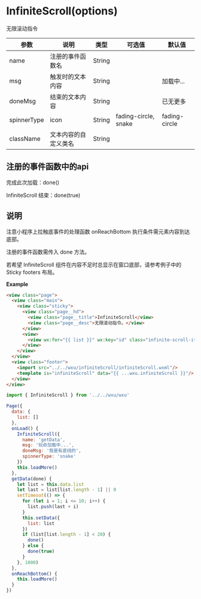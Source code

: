 <a name="infiniteScroll"></a>

# InfiniteScroll(options)
无限滚动指令

参数 | 说明 | 类型 | 可选值 | 默认值 
--- | --- | --- | --- | ---
name | 注册的事件函数名 | String |
msg | 触发时的文本内容 | String | | 加载中...
doneMsg | 结束的文本内容 | String | | 已无更多
spinnerType | icon | String | fading-circle, snake | fading-circle
className | 文本内容的自定义类名 | String


## 注册的事件函数中的api
完成此次加载：done()

InfiniteScroll 结束：done(true)


## 说明
注意小程序上拉触底事件的处理函数 onReachBottom 执行条件需元素内容到达底部。   

注册的事件函数需传入 done 方法。   

若希望 InfiniteScroll 组件在内容不足时总显示在窗口底部，请参考例子中的 Sticky footers 布局。


**Example**  

```html
<view class="page">
  <view class="main">
    <view class="sticky">
      <view class="page__hd">
        <view class="page__title">InfiniteScroll</view>
        <view class="page__desc">无限滚动指令。</view>
      </view>
      <view>
        <view wx:for="{{ list }}" wx:key="id" class="infinite-scroll-item">{{ item }}</view>
      </view>
    </view>
  </view>
  <view class="footer">
    <import src="../../wxu/infiniteScroll/infiniteScroll.wxml"/>
    <template is="infiniteScroll" data="{{ ...wxu.infiniteScroll }}"/>
  </view>
</view>
```

```js
import { InfiniteScroll } from '../../wxu/wxu'

Page({
  data: {
    list: []
  },
  onLoad() {
    InfiniteScroll({
      name: 'getData',
      msg: '玩命加载中...',
      doneMsg: '我是有底线的',
      spinnerType: 'snake'
    })
    this.loadMore()
  },
  getData(done) {
    let list = this.data.list
    let last = list[list.length - 1] || 0
    setTimeout(() => {
      for (let i = 1; i <= 10; i++) {
        list.push(last + i)
      }
      this.setData({
        list: list
      })
      if (list[list.length - 1] < 20) {
        done()
      } else {
        done(true)
      }
    }, 1000)
  },
  onReachBottom() {
    this.loadMore()
  }
})
```